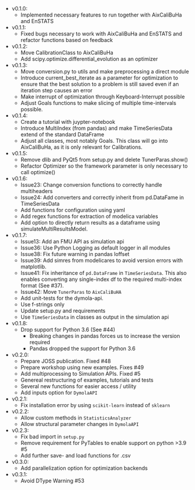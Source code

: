 - v0.1.0:
   - Implemented necessary features to run together with AixCaliBuHa and EnSTATS
- v0.1.1:
   - Fixed bugs necessary to work with AixCaliBuHa and EnSTATS and refactor functions based on feedback
- v0.1.2:
   - Move CalibrationClass to AixCaliBuHa
   - Add scipy.optimize.differential_evolution as an optimizer
- v0.1.3:
   - Move conversion.py to utils and make preprocessing a direct module
   - Introduce current_best_iterate as a parameter for optimization to ensure that the best solution to a problem is still saved even if an iteration step causes an error
   - Make interrupt of optimization through Keyboard-Interrupt possible
   - Adjust Goals functions to make slicing of multiple time-intervals possible.
- v0.1.4:
   - Create a tutorial with juypter-notebook
   - Introduce MultiIndex (from pandas) and make TimeSeriesData extend of the standard DataFrame
   - Adjust all classes, most notably Goals. This class will go into AixCaliBuHa, as it is only relevant for Calibrations.
- v0.1.5:
   - Remove dlib and PyQt5 from setup.py and delete TunerParas.show()
   - Refactor Optimizer so the framework parameter is only necessary to call optimize()
- v0.1.6:
   - Issue23: Change conversion functions to correctly handle multiheaders
   - Issue24: Add converters and correctly inherit from pd.DataFame in TimeSeriesData
   - Add functions for configuration using yaml
   - Add regex functions for extraction of modelica variables
   - Add option to directly return results as a dataframe using simulateMultiResultsModel.
- v0.1.7:
   - Issue13: Add an FMU API as simulation api
   - Issue36: Use Python Logging as default logger in all modules
   - Issue38: Fix future warning in pandas loffset
   - Issue39: Add simres from modelicares to avoid version errors with matplotlib.
   - Issue41: Fix inheritance of `pd.DataFrame` in `TimeSeriesData`.
              This also enables converting any single-index df to the required multi-index format (See #37).
   - Issue42: Move `TunerParas` to `AixCaliBuHA`
   - Add unit-tests for the dymola-api.
   - Use f-strings only
   - Update setup.py and requirements
   - Use `TimeSeriesData` in classes as output in the simulation api
- v0.1.8:
   - Drop support for Python 3.6 (See #44)
      - Breaking changes in pandas forces us to increase the version required
      - Pandas dropped the support for Python 3.6
- v0.2.0:
   - Prepare JOSS publication. Fixed #48
   - Prepare workshop using new examples. Fixes #49
   - Add multiprocessing to Simulation APIs. Fixed #5
   - Genereal restructuring of examples, tutorials and tests
   - Several new functions for easier access / utility
   - Add inputs option for `DymolaAPI`
- v0.2.1:
   - Fix installation error by using `scikit-learn` instead of `sklearn`
- v0.2.2:
   - Allow custom methods in `StatisticsAnalyzer`
   - Allow structural parameter changes in `DymolaAPI`
- v0.2.3:
   - Fix bad import in `setup.py`
   - Remove requirement for PyTables to enable support on python >3.9 #5
   - Add further save- and load functions for .csv
- v0.3.0:
   - Add parallelization option for optimization backends
- v0.3.1:
  - Avoid DType Warning #53